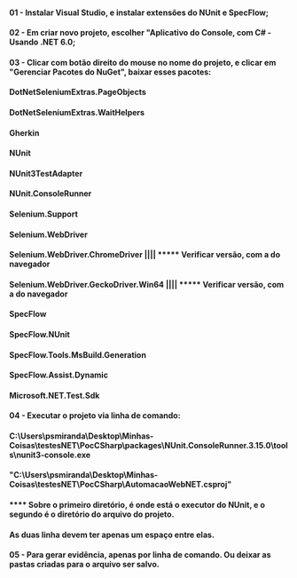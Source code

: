 #### 01 - Instalar Visual Studio, e instalar extensões do NUnit e SpecFlow;
#### 02 - Em criar novo projeto, escolher "Aplicativo do Console, com C# - Usando .NET 6.0;
#### 03 - Clicar com botão direito do mouse no nome do projeto, e clicar em "Gerenciar Pacotes do NuGet", baixar esses pacotes:
#### DotNetSeleniumExtras.PageObjects
#### DotNetSeleniumExtras.WaitHelpers
#### Gherkin
#### NUnit
#### NUnit3TestAdapter
#### NUnit.ConsoleRunner
#### Selenium.Support
#### Selenium.WebDriver 
#### Selenium.WebDriver.ChromeDriver |||| ***** Verificar versão, com a do navegador
#### Selenium.WebDriver.GeckoDriver.Win64 |||| ***** Verificar versão, com a do navegador
#### SpecFlow
#### SpecFlow.NUnit
#### SpecFlow.Tools.MsBuild.Generation
#### SpecFlow.Assist.Dynamic
#### Microsoft.NET.Test.Sdk
#### 04 - Executar o projeto via linha de comando:
#### C:\Users\psmiranda\Desktop\Minhas-Coisas\testesNET\PocCSharp\packages\NUnit.ConsoleRunner.3.15.0\tools\nunit3-console.exe
#### "C:\Users\psmiranda\Desktop\Minhas-Coisas\testesNET\PocCSharp\AutomacaoWebNET.csproj"
#### **** Sobre o primeiro diretório, é onde está o executor do NUnit, e o segundo é o diretório do arquivo do projeto.
#### As duas linha devem ter apenas um espaço entre elas.
#### 05 - Para gerar evidência, apenas por linha de comando. Ou deixar as pastas criadas para o arquivo ser salvo.
